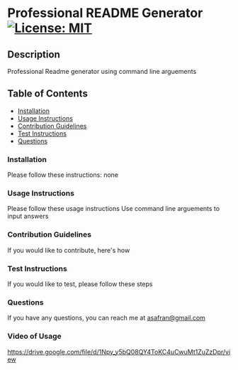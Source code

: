 # Professional README Generator[![License: MIT](https://img.shields.io/badge/License-MIT-yellow.svg)](https://opensource.org/licenses/MIT)

## Description

Professional Readme generator using command line arguements

## Table of Contents

- [Installation](#installation)
- [Usage Instructions](#Usage-Instructions)
- [Contribution Guidelines](#Contribution-Guidelines)
- [Test Instructions](#Test-Instructions)
- [Questions](#Questions)

### Installation

Please follow these instructions:
none

### Usage Instructions

Please follow these usage instructions
Use command line arguements to input answers

### Contribution Guidelines

If you would like to contribute, here's how

### Test Instructions

If you would like to test, please follow these steps

### Questions

If you have any questions, you can reach me at
asafran@gmail.com

### Video of Usage

https://drive.google.com/file/d/1Npy_y5bQ08QY4ToKC4uCwuMt1ZuZzDpr/view
